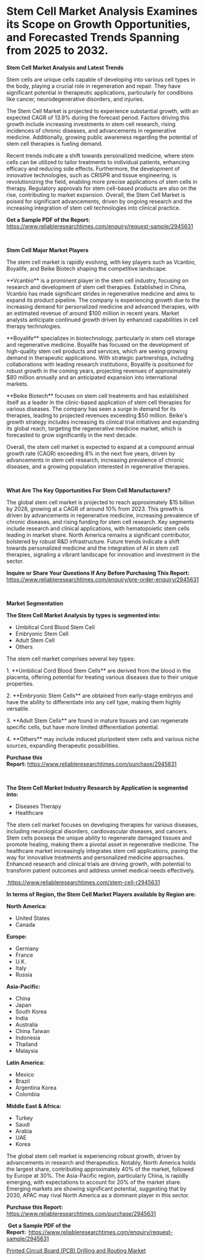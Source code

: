 <p><h1>Stem Cell Market Analysis Examines its Scope on Growth Opportunities, and Forecasted Trends Spanning from 2025 to 2032.</h1></p><p><strong>Stem Cell Market Analysis and Latest Trends</strong></p>
<p><p>Stem cells are unique cells capable of developing into various cell types in the body, playing a crucial role in regeneration and repair. They have significant potential in therapeutic applications, particularly for conditions like cancer, neurodegenerative disorders, and injuries.</p><p>The Stem Cell Market is projected to experience substantial growth, with an expected CAGR of 13.9% during the forecast period. Factors driving this growth include increasing investments in stem cell research, rising incidences of chronic diseases, and advancements in regenerative medicine. Additionally, growing public awareness regarding the potential of stem cell therapies is fueling demand. </p><p>Recent trends indicate a shift towards personalized medicine, where stem cells can be utilized to tailor treatments to individual patients, enhancing efficacy and reducing side effects. Furthermore, the development of innovative technologies, such as CRISPR and tissue engineering, is revolutionizing the field, enabling more precise applications of stem cells in therapy. Regulatory approvals for stem cell-based products are also on the rise, contributing to market expansion. Overall, the Stem Cell Market is poised for significant advancements, driven by ongoing research and the increasing integration of stem cell technologies into clinical practice.</p></p>
<p><strong>Get a Sample PDF of the Report:&nbsp;</strong> <a href="https://www.reliableresearchtimes.com/enquiry/request-sample/2945631?utm_campaign=2201&utm_medium=2&utm_source=Github&utm_content=ia&utm_term=11032025&utm_id=stem-cell">https://www.reliableresearchtimes.com/enquiry/request-sample/2945631</a></p>
<p>&nbsp;</p>
<p><strong>Stem Cell Major Market Players</strong></p>
<p><p>The stem cell market is rapidly evolving, with key players such as Vcanbio, Boyalife, and Beike Biotech shaping the competitive landscape. </p><p>**Vcanbio** is a prominent player in the stem cell industry, focusing on research and development of stem cell therapies. Established in China, Vcanbio has made significant strides in regenerative medicine and aims to expand its product pipeline. The company is experiencing growth due to the increasing demand for personalized medicine and advanced therapies, with an estimated revenue of around $100 million in recent years. Market analysts anticipate continued growth driven by enhanced capabilities in cell therapy technologies.</p><p>**Boyalife** specializes in biotechnology, particularly in stem cell storage and regenerative medicine. Boyalife has focused on the development of high-quality stem cell products and services, which are seeing growing demand in therapeutic applications. With strategic partnerships, including collaborations with leading research institutions, Boyalife is positioned for robust growth in the coming years, projecting revenues of approximately $80 million annually and an anticipated expansion into international markets.</p><p>**Beike Biotech** focuses on stem cell treatments and has established itself as a leader in the clinic-based application of stem cell therapies for various diseases. The company has seen a surge in demand for its therapies, leading to projected revenues exceeding $50 million. Beike's growth strategy includes increasing its clinical trial initiatives and expanding its global reach, targeting the regenerative medicine market, which is forecasted to grow significantly in the next decade.</p><p>Overall, the stem cell market is expected to expand at a compound annual growth rate (CAGR) exceeding 8% in the next five years, driven by advancements in stem cell research, increasing prevalence of chronic diseases, and a growing population interested in regenerative therapies.</p></p>
<p>&nbsp;</p>
<p><strong>What Are The Key Opportunities For Stem Cell Manufacturers?</strong></p>
<p><p>The global stem cell market is projected to reach approximately $15 billion by 2028, growing at a CAGR of around 10% from 2023. This growth is driven by advancements in regenerative medicine, increasing prevalence of chronic diseases, and rising funding for stem cell research. Key segments include research and clinical applications, with hematopoietic stem cells leading in market share. North America remains a significant contributor, bolstered by robust R&D infrastructure. Future trends indicate a shift towards personalized medicine and the integration of AI in stem cell therapies, signaling a vibrant landscape for innovation and investment in the sector.</p></p>
<p><strong>Inquire or Share Your Questions If Any Before Purchasing This Report:</strong> <a href="https://www.reliableresearchtimes.com/enquiry/pre-order-enquiry/2945631?utm_campaign=2201&utm_medium=2&utm_source=Github&utm_content=ia&utm_term=11032025&utm_id=stem-cell">https://www.reliableresearchtimes.com/enquiry/pre-order-enquiry/2945631</a></p>
<p>&nbsp;</p>
<p><strong>Market Segmentation</strong></p>
<p><strong>The Stem Cell Market Analysis by types is segmented into:</strong></p>
<p><ul><li>Umbilical Cord Blood Stem Cell</li><li>Embryonic Stem Cell</li><li>Adult Stem Cell</li><li>Others</li></ul></p>
<p><p>The stem cell market comprises several key types: </p><p>1. **Umbilical Cord Blood Stem Cells** are derived from the blood in the placenta, offering potential for treating various diseases due to their unique properties. </p><p>2. **Embryonic Stem Cells** are obtained from early-stage embryos and have the ability to differentiate into any cell type, making them highly versatile.</p><p>3. **Adult Stem Cells** are found in mature tissues and can regenerate specific cells, but have more limited differentiation potential.</p><p>4. **Others** may include induced pluripotent stem cells and various niche sources, expanding therapeutic possibilities.</p></p>
<p><strong>Purchase this Report:&nbsp;</strong><a href="https://www.reliableresearchtimes.com/purchase/2945631?utm_campaign=2201&utm_medium=2&utm_source=Github&utm_content=ia&utm_term=11032025&utm_id=stem-cell">https://www.reliableresearchtimes.com/purchase/2945631</a></p>
<p>&nbsp;</p>
<p><strong>The Stem Cell Market Industry Research by Application is segmented into:</strong></p>
<p><ul><li>Diseases Therapy</li><li>Healthcare</li></ul></p>
<p><p>The stem cell market focuses on developing therapies for various diseases, including neurological disorders, cardiovascular diseases, and cancers. Stem cells possess the unique ability to regenerate damaged tissues and promote healing, making them a pivotal asset in regenerative medicine. The healthcare market increasingly integrates stem cell applications, paving the way for innovative treatments and personalized medicine approaches. Enhanced research and clinical trials are driving growth, with potential to transform patient outcomes and address unmet medical needs effectively.</p></p>
<p><a href="https://www.reliableresearchtimes.com/stem-cell-r2945631?utm_campaign=2201&utm_medium=2&utm_source=Github&utm_content=ia&utm_term=11032025&utm_id=stem-cell">&nbsp;https://www.reliableresearchtimes.com/stem-cell-r2945631</a></p>
<p><strong>In terms of Region, the Stem Cell Market Players available by Region are:</strong></p>
<p>
    <p> <strong> North America: </strong>
        <ul>
            <li>United States</li>
            <li>Canada</li>
        </ul>
        </p> 
    <p> <strong> Europe: </strong>
        <ul>
            <li>Germany</li>
            <li>France</li>
            <li>U.K.</li>
            <li>Italy</li>
            <li>Russia</li>
        </ul>
        </p> 
    <p> <strong> Asia-Pacific: </strong>
        <ul>
            <li>China</li>
            <li>Japan</li>
            <li>South Korea</li>
            <li>India</li>
            <li>Australia</li>
            <li>China Taiwan</li>
            <li>Indonesia</li>
            <li>Thailand</li>
            <li>Malaysia</li>
        </ul>
        </p> 
    <p> <strong> Latin America: </strong>
        <ul>
            <li>Mexico</li>
            <li>Brazil</li>
            <li>Argentina Korea</li>
            <li>Colombia</li>
        </ul>
        </p> 
    <p> <strong> Middle East & Africa: </strong>
        <ul>
            <li>Turkey</li>
            <li>Saudi</li>
            <li>Arabia</li>
            <li>UAE</li>
            <li>Korea</li>
        </ul>
    </p>
    </p>
<p><p>The global stem cell market is experiencing robust growth, driven by advancements in research and therapeutics. Notably, North America holds the largest share, contributing approximately 40% of the market, followed by Europe at 30%. The Asia-Pacific region, particularly China, is rapidly emerging, with expectations to account for 20% of the market share. Emerging markets are showing significant potential, suggesting that by 2030, APAC may rival North America as a dominant player in this sector.</p></p>
<p><strong>Purchase this Report: </strong><a href="https://www.reliableresearchtimes.com/purchase/2945631?utm_campaign=2201&utm_medium=2&utm_source=Github&utm_content=ia&utm_term=11032025&utm_id=stem-cell">https://www.reliableresearchtimes.com/purchase/2945631</a></p>
<p>&nbsp;<strong>Get a Sample PDF of the Report:&nbsp;&nbsp;</strong><a href="https://www.reliableresearchtimes.com/enquiry/request-sample/2945631?utm_campaign=2201&utm_medium=2&utm_source=Github&utm_content=ia&utm_term=11032025&utm_id=stem-cell">https://www.reliableresearchtimes.com/enquiry/request-sample/2945631</a></p>
<p><strong></strong></p>
<p><p><a href="https://github.com/haklagjbj/Market-Research-Report-List-1/blob/main/printed-circuit-board-pcb-drilling-and-routing-market.md?utm_campaign=2201&utm_medium=2&utm_source=Github&utm_content=ia&utm_term=11032025&utm_id=stem-cell">Printed Circuit Board (PCB) Drilling and Routing Market</a></p></p>